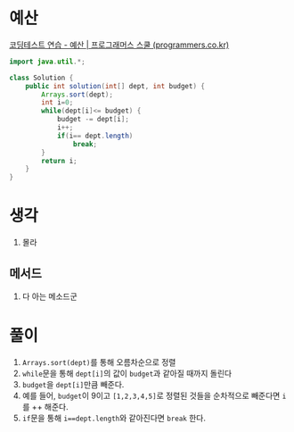 # 예산
[코딩테스트 연습 \- 예산 | 프로그래머스 스쿨 (programmers.co.kr)](https://school.programmers.co.kr/learn/courses/30/lessons/12982)
```java
import java.util.*;

class Solution {
    public int solution(int[] dept, int budget) {
        Arrays.sort(dept);
        int i=0;
        while(dept[i]<= budget) {
            budget -= dept[i];            
            i++;
            if(i== dept.length)
                break;
        }
        return i;
    }
}
```

# 생각
1. 몰라 

## 메서드
1. 다 아는 메소드군

# 풀이
1. `Arrays.sort(dept)`를 통해 오름차순으로 정렬
2. `while`문을 통해 `dept[i]`의 값이 `budget`과 같아질 때까지 돌린다
3. `budget`을 `dept[i]`만큼 빼준다. 
4. 예를 들어, `budget`이 9이고 `[1,2,3,4,5]`로 정렬된 것들을 순차적으로 빼준다면 `i`를 ++ 해준다.
5. `if`문을 통해 `i==dept.length`와 같아진다면 `break` 한다. 